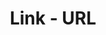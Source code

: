 ---
title: 'Link - URL'
field: 'is.link.url'
slug: 'links-url'
description: 'An internet link to any other associated item'
comment: 'Try to always link to any standard and permament identifier (eg, not a PDF)'
required: False
policy: 'Url. Repeat values.'
---